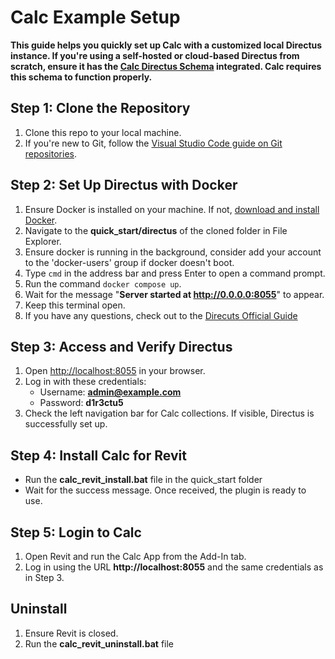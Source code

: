 # Calc Example Setup

**This guide helps you quickly set up Calc with a customized local Directus instance. If you're using a self-hosted or cloud-based Directus from scratch, ensure it has the [Calc Directus Schema](./calc_directus_schema.json) integrated. Calc requires this schema to function properly.**

## Step 1: Clone the Repository

1. Clone this repo to your local machine.
2. If you're new to Git, follow the [Visual Studio Code guide on Git repositories](https://code.visualstudio.com/docs/sourcecontrol/intro-to-git#_open-a-git-repository).

## Step 2: Set Up Directus with Docker

1. Ensure Docker is installed on your machine. If not, [download and install Docker](https://docs.docker.com/get-started/get-docker/).
2. Navigate to the **quick_start/directus** of the cloned folder in File Explorer.
3. Ensure docker is running in the background, consider add your account to the 'docker-users' group if docker doesn't boot.
4. Type `cmd` in the address bar and press Enter to open a command prompt.
5. Run the command `docker compose up`.
6. Wait for the message "**Server started at http://0.0.0.0:8055**" to appear.
7. Keep this terminal open.
8. If you have any questions, check out to the [Direcuts Official Guide](https://docs.directus.io/self-hosted/quickstart.html) 

## Step 3: Access and Verify Directus

1. Open [http://localhost:8055](http://localhost:8055) in your browser.
2. Log in with these credentials:
   - Username: **admin@example.com**
   - Password: **d1r3ctu5**
3. Check the left navigation bar for Calc collections. If visible, Directus is successfully set up.

## Step 4: Install Calc for Revit

- Run the **calc_revit_install.bat** file in the quick_start folder
- Wait for the success message. Once received, the plugin is ready to use.

## Step 5: Login to Calc

1. Open Revit and run the Calc App from the Add-In tab.
2. Log in using the URL **http://localhost:8055** and the same credentials as in Step 3.

## Uninstall

1. Ensure Revit is closed.
2. Run the **calc_revit_uninstall.bat** file

